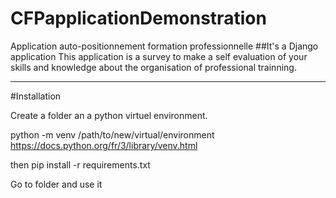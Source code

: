 # CFPapplicationDemonstration
Application auto-positionnement formation professionnelle
##It's a Django application
This application is a survey to make a self evaluation of your skills and knowledge about
the organisation of professional trainning.
<hr>
#Installation

Create a folder an a python virtuel environment.

python -m venv /path/to/new/virtual/environment
https://docs.python.org/fr/3/library/venv.html

then
pip install -r requirements.txt

Go to folder and use it
